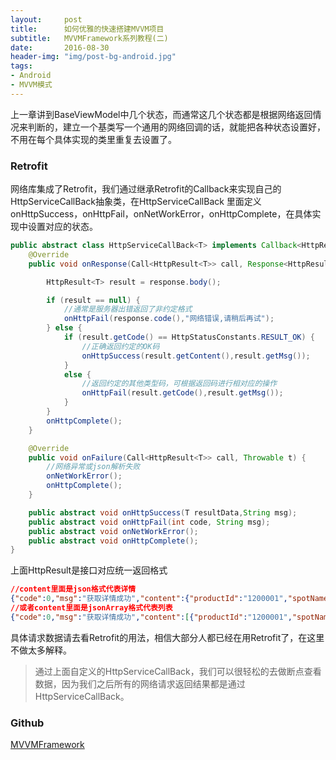 ```yaml
---
layout:     post
title:      如何优雅的快速搭建MVVM项目
subtitle:   MVVMFramework系列教程(二)
date:       2016-08-30
header-img: "img/post-bg-android.jpg"
tags:
- Android
- MVVM模式
--- 
```


上一章讲到BaseViewModel中几个状态，而通常这几个状态都是根据网络返回情况来判断的，建立一个基类写一个通用的网络回调的话，就能把各种状态设置好，不用在每个具体实现的类里重复去设置了。

### Retrofit
网络库集成了Retrofit，我们通过继承Retrofit的Callback来实现自己的HttpServiceCallBack抽象类，在HttpServiceCallBack 里面定义onHttpSuccess，onHttpFail，onNetWorkError，onHttpComplete，在具体实现中设置对应的状态。

```java
public abstract class HttpServiceCallBack<T> implements Callback<HttpResult<T>> {
    @Override
    public void onResponse(Call<HttpResult<T>> call, Response<HttpResult<T>> response) {

        HttpResult<T> result = response.body();

        if (result == null) {
            //通常是服务器出错返回了非约定格式
            onHttpFail(response.code(),"网络错误,请稍后再试");
        } else {
            if (result.getCode() == HttpStatusConstants.RESULT_OK) {
                //正确返回约定的OK码
                onHttpSuccess(result.getContent(),result.getMsg());
            }
            else {
                //返回约定的其他类型码，可根据返回码进行相对应的操作
                onHttpFail(result.getCode(),result.getMsg());
            }
        }
        onHttpComplete();
    }

    @Override
    public void onFailure(Call<HttpResult<T>> call, Throwable t) {
        //网络异常或json解析失败
        onNetWorkError();
        onHttpComplete();
    }

    public abstract void onHttpSuccess(T resultData,String msg);
    public abstract void onHttpFail(int code, String msg);
    public abstract void onNetWorkError();
    public abstract void onHttpComplete();
}
```

上面HttpResult是接口对应统一返回格式

```json
//content里面是json格式代表详情
{"code":0,"msg":"获取详情成功","content":{"productId":"1200001","spotName":"门票名称"}}
//或者content里面是jsonArray格式代表列表
{"code":0,"msg":"获取详情成功","content":[{"productId":"1200001","spotName":"门票名称1"},{"productId":"1200002","spotName":"门票名称2"}]}
```

具体请求数据请去看Retrofit的用法，相信大部分人都已经在用Retrofit了，在这里不做太多解释。
> 通过上面自定义的HttpServiceCallBack，我们可以很轻松的去做断点查看数据，因为我们之后所有的网络请求返回结果都是通过HttpServiceCallBack。

### Github

[MVVMFramework](https://github.com/saiwu-bigkoo/Android-MVVMFramework)